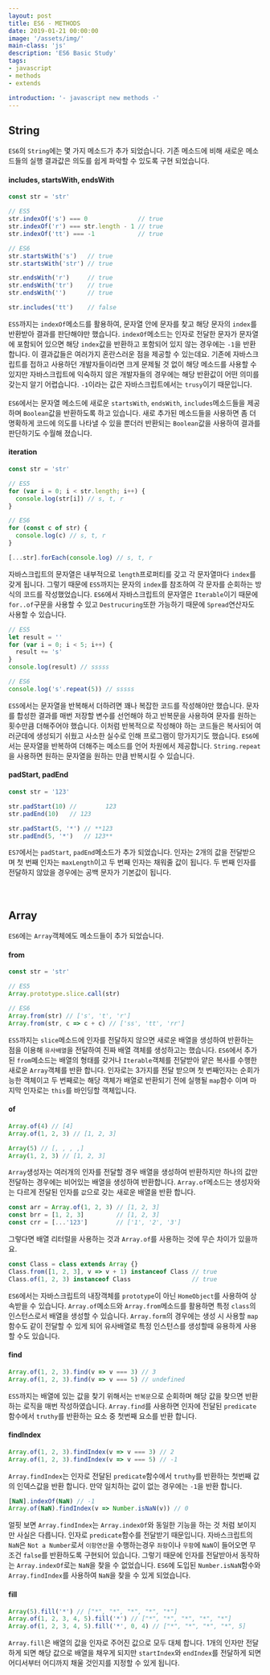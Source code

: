 ```yaml
---
layout: post
title: ES6 - METHODS
date: 2019-01-21 00:00:00
image: '/assets/img/'
main-class: 'js'
description: 'ES6 Basic Study'
tags: 
- javascript
- methods
- extends

introduction: '- javascript new methods -'
---
```


## String
`ES6`의 `String`에는 몇 가지 메소드가 추가 되었습니다. 기존 메소드에 비해 새로운 메소드들의 실행 결과값은 의도를 쉽게 파악할 수 있도록 구현 되었습니다.

#### includes, startsWith, endsWith
````javascript
const str = 'str'

// ES5
str.indexOf('s') === 0              // true
str.indexOf('r') === str.length - 1 // true
str.indexOf('tt') === -1            // true

// ES6
str.startsWith('s')   // true
str.startsWith('str') // true

str.endsWith('r')     // true
str.endsWith('tr')    // true
str.endsWith('')      // true

str.includes('tt')    // false
````
`ES5`까지는 `indexOf`메소드를 활용하여, 문자열 안에 문자를 찾고 해당 문자의 `index`를 반환받아 결과를 판단해야만 했습니다. `indexOf`메소드는 인자로 전달한 문자가 문자열에 포함되어 있으면 해당 `index`값을 반환하고 
포함되어 있지 않는 경우에는 `-1`을 반환합니다. 이 결과값들은 여러가지 혼란스러운 점을 제공할 수 있는데요. 기존에 자바스크립트를 접하고 사용하던 개발자들이라면 크게 문제될 것 없이 해당 메소드를 사용할 수 있지만 
자바스크립트에 익숙하지 않은 개발자들의 경우에는 해당 반환값이 어떤 의미를 갖는지 알기 어렵습니다. `-1`이라는 값은 자바스크립트에서는 `trusy`이기 때문입니다. 
<br><br>
`ES6`에서는 문자열 메소드에 새로운 `startsWith`, `endsWith`, `includes`메소드들을 제공하며 `Boolean`값을 반환하도록 하고 있습니다. 
새로 추가된 메소드들을 사용하면 좀 더 명확하게 코드에 의도를 나타낼 수 있을 뿐더러 반환되는 `Boolean`값을 사용하여 결과를 판단하기도 수월해 졌습니다.
 

#### iteration
```javascript
const str = 'str'

// ES5
for (var i = 0; i < str.length; i++) {
  console.log(str[i]) // s, t, r 
}

// ES6
for (const c of str) {
  console.log(c) // s, t, r
}

[...str].forEach(console.log) // s, t, r
```
자바스크립트의 문자열은 내부적으로 `length`프로퍼티를 갖고 각 문자열마다 `index`를 갖게 됩니다. 그렇기 때문에 `ES5`까지는 문자의 `index`를 참조하여 각 문자를 순회하는 방식의 코드를 작성했었습니다. 
`ES6`에서 자바스크립트의 문자열은 `Iterable`이기 때문에 `for..of`구문을 사용할 수 있고 `Destrucuring`또한 가능하기 때문에 `Spread`연산자도 사용할 수 있습니다. 

````javascript
// ES5
let result = ''
for (var i = 0; i < 5; i++) {
  result += 's'
}
console.log(result) // sssss

// ES6
console.log('s'.repeat(5)) // sssss
````
`ES5`에서는 문자열을 반복해서 더하려면 꽤나 복잡한 코드를 작성해야만 했습니다. 문자를 합성한 결과를 매번 저장할 변수를 선언해야 하고 반복문을 사용하여 문자를 원하는 횟수만큼 더해주어야 했습니다. 
이처럼 반복적으로 작성해야 하는 코드들은 복사되어 여러군데에 생성되기 쉬웠고 사소한 실수로 인해 프로그램이 망가지기도 했습니다. `ES6`에서는 문자열을 반복하여 더해주는 메소드를 언어 차원에서 제공합니다. 
`String.repeat`을 사용하면 원하는 문자열을 원하는 만큼 반복시킬 수 있습니다. 


#### padStart, padEnd
```javascript
const str = '123'

str.padStart(10) //        123
str.padEnd(10)   // 123      

str.padStart(5, '*') // **123
str.padEnd(5, '*')   // 123**
```  
`ES7`에서는 `padStart`, `padEnd`메소드가 추가 되었습니다. 인자는 2개의 값을 전달받으며 첫 번째 인자는 `maxLength`이고 두 번째 인자는 채워줄 값이 됩니다. 두 번째 인자를 전달하지 않았을 경우에는 
공백 문자가 기본값이 됩니다. 
<br>
<br>
<br>




## Array
`ES6`에는 `Array`객체에도 메소드들이 추가 되었습니다. 

#### from
````javascript
const str = 'str'

// ES5
Array.prototype.slice.call(str)

// ES6
Array.from(str) // ['s', 't', 'r']
Array.from(str, c => c + c) // ['ss', 'tt', 'rr']
````
`ES5`까지는 `slice`메소드에 인자를 전달하지 않으면 새로운 배열을 생성하여 반환하는 점을 이용해 `유사배열`을 전달하여 진짜 배열 객체를 생성하고는 했습니다. 
`ES6`에서 추가된 `from`메소드는 배열의 형태를 갖거나 `Iterable`객체를 전달받아 얕은 복사를 수행한 새로운 `Array`객체를 반환 합니다. 인자로는 3가지를 전달 받으며 첫 번째인자는 순회가능한 객체이고 
두 번째로는 해당 객체가 배열로 반환되기 전에 실행될 `map`함수 이며 마지막 인자로는 `this`를 바인딩할 객체입니다. 

#### of
```javascript
Array.of(4) // [4]
Array.of(1, 2, 3) // [1, 2, 3]

Array(5) // [, , , ,]
Array(1, 2, 3) // [1, 2, 3]
```
`Array`생성자는 여러개의 인자를 전달할 경우 배열을 생성하여 반환하지만 하나의 값만 전달하는 경우에는 비어있는 배열을 생성하여 반환합니다. `Array.of`메소드는 생성자와는 다르게 전달된 인자를 `값`으로 갖는 새로운 배열을 반환 합니다. 

```javascript
const arr = Array.of(1, 2, 3) // [1, 2, 3]
const brr = [1, 2, 3]         // [1, 2, 3]
const crr = [...'123']        // ['1', '2', '3']
``` 
그렇다면 배열 리터럴을 사용하는 것과 `Array.of`를 사용하는 것에 무슨 차이가 있을까요.   

```javascript
const Class = class extends Array {}
Class.from([1, 2, 3], v => v + 1) instanceof Class // true
Class.of(1, 2, 3) instanceof Class                 // true
```
`ES6`에서는 자바스크립트의 내장객체를 `prototype`이 아닌 `HomeObject`를 사용하여 상속받을 수 있습니다. 
`Array.of`메소드와 `Array.from`메소드를 활용하면 특정 `class`의 인스턴스로서 배열을 생성할 수 있습니다. `Array.form`의 경우에는 생성 시 사용할 `map`함수도 같이 전달할 수 있게 되어 
유사배열로 특정 인스턴스를 생성할때 유용하게 사용할 수도 있습니다. 


#### find
```javascript
Array.of(1, 2, 3).find(v => v === 3) // 3
Array.of(1, 2, 3).find(v => v === 5) // undefined
```
`ES5`까지는 배열에 있는 값을 찾기 위해서는 `반복문`으로 순회하며 해당 값을 찾으면 반환하는 로직을 매번 작성하였습니다. `Array.find`를 사용하면 인자에 전달된 `predicate`함수에서 `truthy`를 반환하는 요소 중 첫번째 요소를 반환 합니다.  


#### findIndex
```javascript
Array.of(1, 2, 3).findIndex(v => v === 3) // 2
Array.of(1, 2, 3).findIndex(v => v === 5) // -1
```
`Array.findIndex`는 인자로 전달된 `predicate`함수에서 `truthy`를 반환하는 첫번째 값의 인덱스값을 반환 합니다. 만약 일치하는 값이 없는 경우에는 `-1`을 반환 합니다. 

```javascript
[NaN].indexOf(NaN) // -1
Array.of(NaN).findIndex(v => Number.isNaN(v)) // 0
```
얼핏 보면 `Array.findIndex`는 `Array.indexOf`와 동일한 기능을 하는 것 처럼 보이지만 사실은 다릅니다. 인자로 `predicate`함수를 전달받기 때문입니다. 
자바스크립트의 `NaN`은 `Not a Number`로서 `이항연산`을 수행하는경우 `좌항`이나 `우항`에 `NaN`이 들어오면 무조건 `false`를 반환하도록 구현되어 있습니다. 
그렇기 때문에 인자를 전달받아서 동작하는 `Array.indexOf`로는 `NaN`을 찾을 수 없었습니다. `ES6`에 도입된 `Number.isNaN`함수와 `Array.findIndex`를 사용하여 `NaN`을 찾을 수 있게 되었습니다. 
 
#### fill
````javascript
Array(5).fill('*') // ["*", "*", "*", "*", "*"]
Array.of(1, 2, 3, 4, 5).fill('*') // ["*", "*", "*", "*", "*"]
Array.of(1, 2, 3, 4, 5).fill('*', 0, 4) // ["*", "*", "*", "*", 5]
````
`Array.fill`은 배열의 값을 인자로 주어진 값으로 모두 대체 합니다. 1개의 인자만 전달하게 되면 해당 값으로 배열을 채우게 되지만 `startIndex`와 `endIndex`를 전달하게 되면 어디서부터 어디까지 채울 것인지를 지정할 수 있게 됩니다. 

